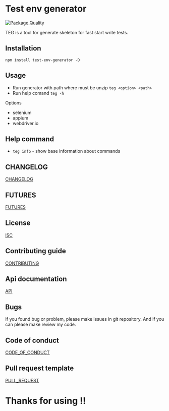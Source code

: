# Test env generator

[![Package Quality](https://npm.packagequality.com/badge/test-env-generator.png)](https://packagequality.com/#?package=test-env-generator)

TEG is a tool for generate skeleton for fast start write tests.

## Installation

```npm install test-env-generator -D ```

## Usage

* Run generator with path where must be unzip ``` teg <option> <path> ```
* Run help comand ``` teg -h ```

Options
* selenium
* appium
* webdriver.io

## Help command

* ```teg info``` - show base information about commands

## CHANGELOG
[CHANGELOG](CHANGELOG.md)

## FUTURES
[FUTURES](FUTURES.md)

## License
[ISC](LICENSE.md)

## Contributing guide
[CONTRIBUTING](CONTRIBUTING.md)

## Api documentation
[API](API.md)

## Bugs
If you found bug or problem, please make issues in git repository. And if you can please make review my code.

## Code of conduct
[CODE_OF_CONDUCT](CODE_OF_CONDUCT.md)

## Pull request template
[PULL_REQUEST](PULL_REQUEST_TEMPLATE.md)

# Thanks for using !!
